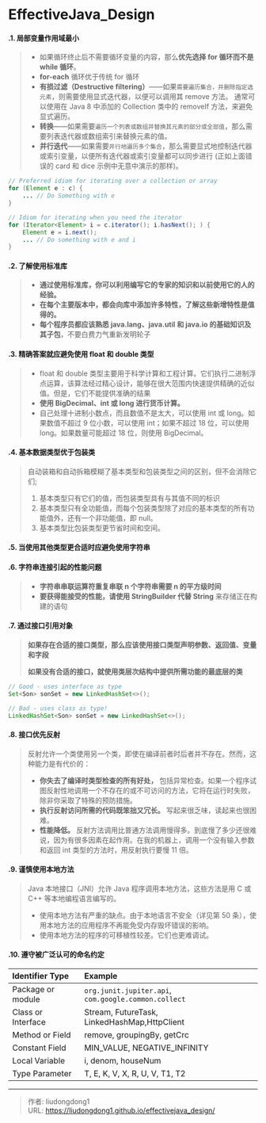 # EffectiveJava_Design


#### .1. 局部变量作用域最小

> - 如果循环终止后不需要循环变量的内容，那么**优先选择 for 循环而不是 while 循环**。
> -  **for-each** 循环优于传统 for 循环
>   - **有损过滤（Destructive filtering）**——如果`需要遍历集合，并删除指定选元素`，则需要使用显式迭代器，以便可以调用其 remove 方法。 通常可以使用在 Java 8 中添加的 Collection 类中的 removeIf 方法，来避免显式遍历。
>   - **转换**——如果需要`遍历一个列表或数组并替换其元素的部分或全部值`，那么需要列表迭代器或数组索引来替换元素的值。
>   - **并行迭代**——如果需要`并行地遍历多个集合`，那么需要显式地控制迭代器或索引变量，以便所有迭代器或索引变量都可以同步进行 (正如上面错误的 card 和 dice 示例中无意中演示的那样)。

```java
// Preferred idiom for iterating over a collection or array
for (Element e : c) {
    ... // Do Something with e
}
```

```java
// Idiom for iterating when you need the iterator
for (Iterator<Element> i = c.iterator(); i.hasNext(); ) {
    Element e = i.next();
    ... // Do something with e and i
}
```

#### .2. 了解使用标准库

> - **通过使用标准库，你可以利用编写它的专家的知识和以前使用它的人的经验。**
> - **在每个主要版本中，都会向库中添加许多特性，了解这些新增特性是值得的。**
> - **每个程序员都应该熟悉 java.lang、java.util 和 java.io 的基础知识及其子包**，不要白费力气重新发明轮子

#### .3. 精确答案就应避免使用 float 和 double 类型

> - float 和 double 类型主要用于科学计算和工程计算。它们执行二进制浮点运算，该算法经过精心设计，能够在很大范围内快速提供精确的近似值。但是，它们不能提供准确的结果
> - **使用 BigDecimal、int 或 long 进行货币计算。**
> - 自己处理十进制小数点，而且数值不是太大，可以使用 int 或 long。如果数值不超过 9 位小数，可以使用 int；如果不超过 18 位，可以使用 long。如果数量可能超过 18 位，则使用 BigDecimal。

#### .4. 基本数据类型优于包装类

> 自动装箱和自动拆箱模糊了基本类型和包装类型之间的区别，但不会消除它们;
>
> 1. 基本类型只有它们的值，而包装类型具有与其值不同的标识
> 2. 基本类型只有全功能值，而每个包装类型除了对应的基本类型的所有功能值外，还有一个非功能值，即 null。
> 3. 基本类型比包装类型更节省时间和空间。

#### .5. 当使用其他类型更合适时应避免使用字符串

#### .6. 字符串连接引起的性能问题

> - **字符串串联运算符重复串联 n 个字符串需要 n 的平方级时间**
> - **要获得能接受的性能，请使用 StringBuilder 代替 String** 来存储正在构建的语句

#### .7. 通过接口引用对象

> **如果存在合适的接口类型，那么应该使用接口类型声明参数、返回值、变量和字段**
>
> **如果没有合适的接口，就使用类层次结构中提供所需功能的最底层的类**

```java
// Good - uses interface as type
Set<Son> sonSet = new LinkedHashSet<>();

// Bad - uses class as type!
LinkedHashSet<Son> sonSet = new LinkedHashSet<>();
```

#### .8. 接口优先反射

> 反射允许一个类使用另一个类，即使在编译前者时后者并不存在。然而，这种能力是有代价的：
>
> - **你失去了编译时类型检查的所有好处，** 包括异常检查。如果一个程序试图反射性地调用一个不存在的或不可访问的方法，它将在运行时失败，除非你采取了特殊的预防措施。
> - **执行反射访问所需的代码既笨拙又冗长。** 写起来很乏味，读起来也很困难。
> - **性能降低。** 反射方法调用比普通方法调用慢得多。到底慢了多少还很难说，因为有很多因素在起作用。在我的机器上，调用一个没有输入参数和返回 int 类型的方法时，用反射执行要慢 11 倍。

#### .9. 谨慎使用本地方法

> Java 本地接口（JNI）允许 Java 程序调用本地方法，这些方法是用 C 或 C++ 等本地编程语言编写的。
>
> - 使用本地方法有严重的缺点。由于本地语言不安全（详见第 50 条），使用本地方法的应用程序不再能免受内存毁坏错误的影响。
> - 使用本地方法的程序的可移植性较差。它们也更难调试。

#### .10. 遵守被广泛认可的命名约定

| Identifier Type    | Example                                              |
| :----------------- | :--------------------------------------------------- |
| Package or module  | `org.junit.jupiter.api`, `com.google.common.collect` |
| Class or Interface | Stream, FutureTask, LinkedHashMap,HttpClient         |
| Method or Field    | remove, groupingBy, getCrc                           |
| Constant Field     | MIN_VALUE, NEGATIVE_INFINITY                         |
| Local Variable     | i, denom, houseNum                                   |
| Type Parameter     | T, E, K, V, X, R, U, V, T1, T2                       |



---

> 作者: liudongdong1  
> URL: https://liudongdong1.github.io/effectivejava_design/  

